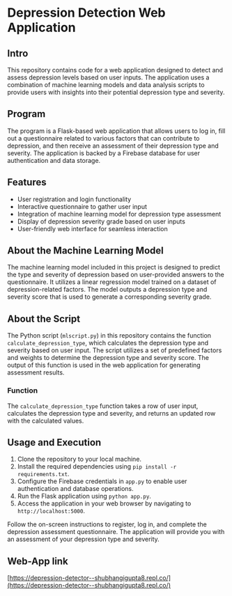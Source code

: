 # Depression Detection Web Application

## Intro

This repository contains code for a web application designed to detect and assess depression levels based on user inputs. The application uses a combination of machine learning models and data analysis scripts to provide users with insights into their potential depression type and severity.

## Program

The program is a Flask-based web application that allows users to log in, fill out a questionnaire related to various factors that can contribute to depression, and then receive an assessment of their depression type and severity. The application is backed by a Firebase database for user authentication and data storage.

## Features

- User registration and login functionality
- Interactive questionnaire to gather user input
- Integration of machine learning model for depression type assessment
- Display of depression severity grade based on user inputs
- User-friendly web interface for seamless interaction

## About the Machine Learning Model

The machine learning model included in this project is designed to predict the type and severity of depression based on user-provided answers to the questionnaire. It utilizes a linear regression model trained on a dataset of depression-related factors. The model outputs a depression type and severity score that is used to generate a corresponding severity grade.

## About the Script

The Python script (`mlscript.py`) in this repository contains the function `calculate_depression_type`, which calculates the depression type and severity based on user input. The script utilizes a set of predefined factors and weights to determine the depression type and severity score. The output of this function is used in the web application for generating assessment results.

### Function

The `calculate_depression_type` function takes a row of user input, calculates the depression type and severity, and returns an updated row with the calculated values.

## Usage and Execution

1. Clone the repository to your local machine.
2. Install the required dependencies using `pip install -r requirements.txt`.
3. Configure the Firebase credentials in `app.py` to enable user authentication and database operations.
4. Run the Flask application using `python app.py`.
5. Access the application in your web browser by navigating to `http://localhost:5000`.

Follow the on-screen instructions to register, log in, and complete the depression assessment questionnaire. The application will provide you with an assessment of your depression type and severity.

## Web-App link
[https://depression-detector--shubhangigupta8.repl.co/](https://depression-detector--shubhangigupta8.repl.co/)
